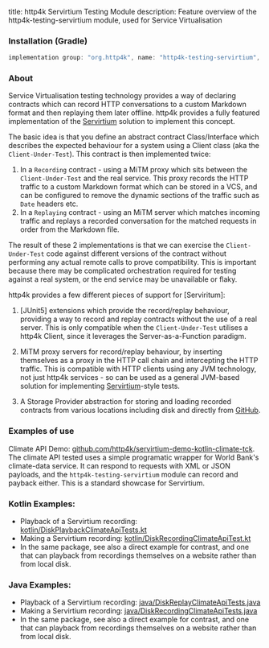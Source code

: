 title: http4k Servirtium Testing Module
description: Feature overview of the http4k-testing-servirtium module, used for Service Virtualisation

### Installation (Gradle)

```groovy
implementation group: "org.http4k", name: "http4k-testing-servirtium", version: "4.25.14.0"
```

### About
Service Virtualisation testing technology provides a way of declaring contracts which can record HTTP conversations to a custom Markdown format and then replaying them later offline. http4k provides a fully featured implementation of the [Servirtium] solution to implement this concept.

The basic idea is that you define an abstract contract Class/Interface which describes the expected behaviour for a system using a Client class (aka the `Client-Under-Test`). This contract is then implemented twice:

1. In a `Recording` contract - using a MiTM proxy which sits between the `Client-Under-Test` and the real service. This proxy records the HTTP traffic to a custom Markdown format which can be stored in a VCS, and can be configured to remove the dynamic sections of the traffic such as `Date` headers etc. 
2. In a `Replaying` contract - using an MiTM server which matches incoming traffic and replays a recorded conversation for the matched requests in order from the Markdown file. 

The result of these 2 implementations is that we can exercise the `Client-Under-Test` code against different versions of the contract without performing any actual remote calls to prove compatibility. This is important because there may be complicated orchestration required for testing against a real system, or the end service may be unavailable or flaky.

http4k provides a few different pieces of support for [Serviritum]:

1. [JUnit5] extensions which provide the record/replay behaviour, providing a way to record and replay contracts without the use of a real server. This is only compatible when the `Client-Under-Test` utilises a http4k Client, since it leverages the Server-as-a-Function paradigm.

2. MiTM proxy servers for record/replay behaviour, by inserting themselves as a proxy in the HTTP call chain and intercepting the HTTP traffic. This is compatible with HTTP clients using any JVM technology, not just http4k services - so can be used as a general JVM-based solution for implementing [Servirtium]-style tests.

3. A Storage Provider abstraction for storing and loading recorded contracts from various locations including disk and directly from [GitHub].

### Examples of use

Climate API Demo: [github.com/http4k/servirtium-demo-kotlin-climate-tck](https://github.com/http4k/servirtium-demo-kotlin-climate-tck). The climate API tested uses a simple programatic wrapper for World Bank's climate-data service. It can respond to requests with XML or JSON payloads, and the `http4k-testing-servirtium` module can record and payback either. This is a standard showcase for Servirtium.

### Kotlin Examples:

* Playback of a Servirtium recording: [kotlin/DiskPlaybackClimateApiTests.kt](https://github.com/http4k/servirtium-demo-kotlin-climate-tck/blob/master/src/test/kotlin/servirtium/http4k/kotlin/DiskPlaybackClimateApiTests.kt)
* Making a Servirtium recording: [kotlin/DiskRecordingClimateApiTest.kt](https://github.com/http4k/servirtium-demo-kotlin-climate-tck/blob/master/src/test/kotlin/servirtium/http4k/kotlin/DiskRecordingClimateApiTest.kt)
* In the same package, see also a direct example for contrast, and one that can playback from recordings themselves on a website rather than from local disk.

### Java Examples:

* Playback of a Servirtium recording: [java/DiskReplayClimateApiTests.java](https://github.com/http4k/servirtium-demo-kotlin-climate-tck/blob/master/src/test/java/servirtium/http4k/java/DiskReplayClimateApiTests.java)
* Making a Servirtium recording: [java/DiskRecordingClimateApiTests.java](https://github.com/http4k/servirtium-demo-kotlin-climate-tck/blob/master/src/test/java/servirtium/http4k/java/DiskRecordingClimateApiTests.java)
* In the same package, see also a direct example for contrast, and one that can playback from recordings themselves on a website rather than from local disk.

[http4k]: https://http4k.org
[Servirtium]: https://servirtium.dev
[GitHub]: https://github.com
